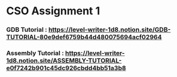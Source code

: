 # CSO Assignment 1

### GDB Tutorial : https://level-writer-1d8.notion.site/GDB-TUTORIAL-80e9def6759b44d480075694acf02964

### Assembly Tutorial : https://level-writer-1d8.notion.site/ASSEMBLY-TUTORIAL-e0f7242b901c45dc926cbdd4bb51a3b8

